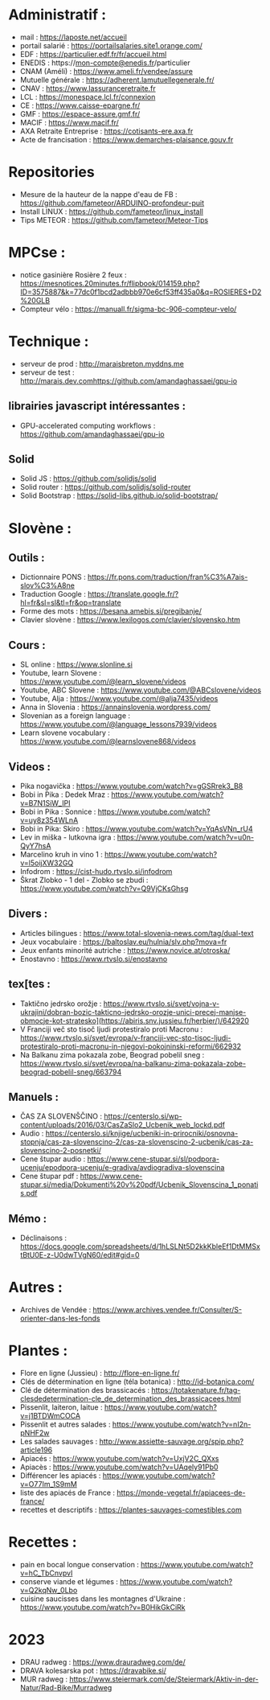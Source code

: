 # Administratif :
- mail : https://laposte.net/accueil
- portail salarié : https://portailsalaries.site1.orange.com/
- EDF : https://particulier.edf.fr/fr/accueil.html
- ENEDIS : https://mon-compte@enedis.fr/particulier
- CNAM (Améli) : https://www.ameli.fr/vendee/assure
- Mutuelle générale : https://adherent.lamutuellegenerale.fr/
- CNAV : https://www.lassuranceretraite.fr
- LCL : https://monespace.lcl.fr/connexion
- CE : https://www.caisse-epargne.fr/
- GMF : https://espace-assure.gmf.fr/
- MACIF : https://www.macif.fr/
- AXA Retraite Entreprise : https://cotisants-ere.axa.fr
- Acte de francisation : https://www.demarches-plaisance.gouv.fr

# Repositories
- Mesure de la hauteur de la nappe d'eau de FB : https://github.com/fameteor/ARDUINO-profondeur-puit
- Install LINUX : https://github.com/fameteor/linux_install
- Tips METEOR : https://github.com/fameteor/Meteor-Tips
  
# MPCse : 
- notice gasinière Rosière 2 feux : https://mesnotices.20minutes.fr/flipbook/014159.php?ID=3575887&k=77dc0f1bcd2adbbb970e6cf53ff435a0&q=ROSIERES+D2%20GLB
- Compteur vélo : https://manuall.fr/sigma-bc-906-compteur-velo/

# Technique :
- serveur de prod : http://maraisbreton.myddns.me
- serveur de test : http://marais.dev.comhttps://github.com/amandaghassaei/gpu-io

## librairies javascript intéressantes :
  - GPU-accelerated computing workflows : https://github.com/amandaghassaei/gpu-io

## Solid
- Solid JS : https://github.com/solidjs/solid
- Solid router : https://github.com/solidjs/solid-router
- Solid Bootstrap : https://solid-libs.github.io/solid-bootstrap/

# Slovène :
## Outils :
- Dictionnaire PONS : https://fr.pons.com/traduction/fran%C3%A7ais-slov%C3%A8ne
- Traduction Google : https://translate.google.fr/?hl=fr&sl=sl&tl=fr&op=translate
- Forme des mots : https://besana.amebis.si/pregibanje/
- Clavier slovène : https://www.lexilogos.com/clavier/slovensko.htm
## Cours :
- SL online : https://www.slonline.si
- Youtube, learn Slovene : https://www.youtube.com/@learn_slovene/videos
- Youtube, ABC Slovene : https://www.youtube.com/@ABCslovene/videos
- Youtube, Alja : https://www.youtube.com/@alja7435/videos
- Anna in Slovenia : https://annainslovenia.wordpress.com/
- Slovenian as a foreign language : https://www.youtube.com/@language_lessons7939/videos
- Learn slovene vocabulary : https://www.youtube.com/@learnslovene868/videos
## Videos :
- Pika nogavička : https://www.youtube.com/watch?v=gGSRrek3_B8
- Bobi in Pika : Dedek Mraz : https://www.youtube.com/watch?v=B7N1SiW_IPI
- Bobi in Pika : Sonnice : https://www.youtube.com/watch?v=uy8z354WLnA
- Bobi in Pika: Skiro : https://www.youtube.com/watch?v=YqAsVNn_rU4
- Lev in miška - lutkovna igra : https://www.youtube.com/watch?v=u0n-QyY7hsA
- Marcelino kruh in vino 1 : https://www.youtube.com/watch?v=l5oijXW32GQ
- Infodrom : https://cist-hudo.rtvslo.si/infodrom
- Škrat Zlobko - 1 del - Zlobko se zbudi : https://www.youtube.com/watch?v=Q9VjCKsGhsg
## Divers :
- Articles bilingues : https://www.total-slovenia-news.com/tag/dual-text
- Jeux vocabulaire : https://baltoslav.eu/hulnia/slv.php?mova=fr
- Jeux enfants minorité autriche : https://www.novice.at/otroska/
- Enostavno : https://www.rtvslo.si/enostavno
## tex[tes : 
- Taktično jedrsko orožje : https://www.rtvslo.si/svet/vojna-v-ukrajini/dobran-bozic-takticno-jedrsko-orozje-unici-precej-manjse-obmocje-kot-stratesko](https://abiris.snv.jussieu.fr/herbier/)/642920
- V Franciji več sto tisoč ljudi protestiralo proti Macronu : https://www.rtvslo.si/svet/evropa/v-franciji-vec-sto-tisoc-ljudi-protestiralo-proti-macronu-in-njegovi-pokojninski-reformi/662932
- Na Balkanu zima pokazala zobe, Beograd pobelil sneg : https://www.rtvslo.si/svet/evropa/na-balkanu-zima-pokazala-zobe-beograd-pobelil-sneg/663794
## Manuels :
- ČAS ZA SLOVENŠČINO : https://centerslo.si/wp-content/uploads/2016/03/CasZaSlo2_Ucbenik_web_lockd.pdf
- Audio : https://centerslo.si/knjige/ucbeniki-in-prirocniki/osnovna-stopnja/cas-za-slovenscino-2/cas-za-slovenscino-2-ucbenik/cas-za-slovenscino-2-posnetki/
- Cene štupar audio : https://www.cene-stupar.si/sl/podpora-ucenju/epodpora-ucenju/e-gradiva/avdiogradiva-slovenscina
- Cene štupar pdf : https://www.cene-stupar.si/media/Dokumenti%20v%20pdf/Ucbenik_Slovenscina_1_ponatis.pdf
## Mémo :
- Déclinaisons : https://docs.google.com/spreadsheets/d/1hLSLNt5D2kkKbleEf1DtMMSxtBtU0E-z-U0dwTVgN60/edit#gid=0

# Autres :
- Archives de Vendée : https://www.archives.vendee.fr/Consulter/S-orienter-dans-les-fonds

# Plantes :
- Flore en ligne (Jussieu) : http://flore-en-ligne.fr/
- Clés de détermination en ligne (téla botanica) : http://id-botanica.com/
- Clé de détermination des brassicacés : https://totakenature.fr/tag-clesdedetermination-cle_de_determination_des_brassicacees.html
- Pissenlit, laiteron, laitue : https://www.youtube.com/watch?v=j1BTDWmCOCA
- Pissenlit et autres salades : https://www.youtube.com/watch?v=nI2n-pNHF2w
- Les salades sauvages : http://www.assiette-sauvage.org/spip.php?article196
- Apiacés : https://www.youtube.com/watch?v=UxjV2C_QXxs
- Apiacès : https://www.youtube.com/watch?v=UAqely91Pb0
- Différencer les apiacés : https://www.youtube.com/watch?v=O77Im_1S9mM
- liste des apiacés de France : https://monde-vegetal.fr/apiacees-de-france/
- recettes et descriptifs : https://plantes-sauvages-comestibles.com

# Recettes :
- pain en bocal longue conservation : https://www.youtube.com/watch?v=hC_TbCnvpvI
- conserve viande et légumes : https://www.youtube.com/watch?v=Q2kqNw_0Lbo
- cuisine saucisses dans les montagnes d'Ukraine : https://www.youtube.com/watch?v=B0HikGkCiRk

# 2023
- DRAU radweg : https://www.drauradweg.com/de/
- DRAVA kolesarska pot : https://dravabike.si/
- MUR radweg : https://www.steiermark.com/de/Steiermark/Aktiv-in-der-Natur/Rad-Bike/Murradweg
